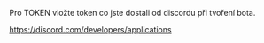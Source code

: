 Pro TOKEN vložte token co jste dostali od discordu při tvoření bota.

https://discord.com/developers/applications

